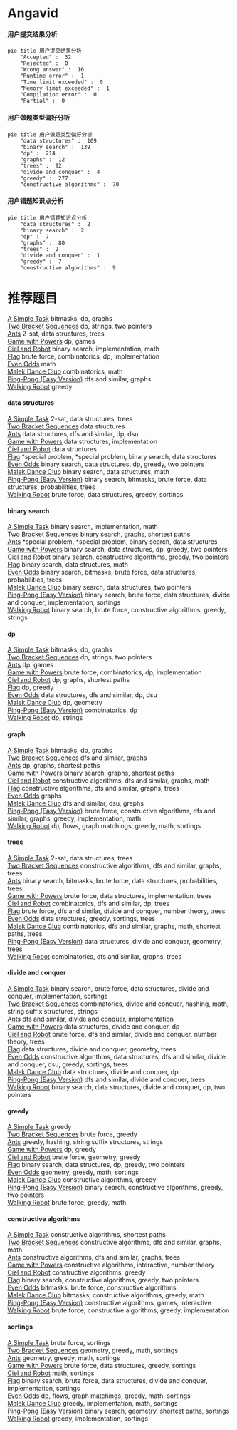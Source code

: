 # Angavid
<!-- tabs:start -->
#### **用户提交结果分析**

```mermaid
pie title 用户提交结果分析
    "Accepted" :  32
    "Rejected" :  0
    "Wrong answer" :  16
    "Runtime error" :  1
    "Time limit exceeded" :  0
    "Memory limit exceeded" :  1
    "Compilation error" :  0
    "Partial" :  0
```
#### **用户做题类型偏好分析**

```mermaid
pie title 用户做题类型偏好分析
    "data structures" :  109
    "binary search" :  139
    "dp" :  214
    "graphs" :  12
    "trees" :  92
    "divide and conquer" :  4
    "greedy" :  277
    "constructive algorithms" :  70
```
#### **用户错题知识点分析**

```mermaid
pie title 用户错题知识点分析
    "data structures" :  2
    "binary search" :  2
    "dp" :  7
    "graphs" :  80
    "trees" :  2
    "divide and conquer" :  1
    "greedy" :  7
    "constructive algorithms" :  9
```
<!-- tabs:end -->
# 推荐题目
[A Simple Task](http://codeforces.com/problemset/problem/11/D)		bitmasks,
                        dp,
                        graphs		  
[Two Bracket Sequences](http://codeforces.com/problemset/problem/1272/F)		dp,
                        strings,
                        two pointers		  
[Ants](https://codeforces.com/contest/318/problem/D)		2-sat,
                        data structures,
                        trees		  
[Game with Powers](http://codeforces.com/problemset/problem/317/D)		dp,
                        games		  
[Ciel and Robot](http://codeforces.com/problemset/problem/321/A)		binary search,
                        implementation,
                        math		  
[Flag](http://codeforces.com/problemset/problem/1181/C)		brute force,
                        combinatorics,
                        dp,
                        implementation		  
[Even Odds](http://codeforces.com/problemset/problem/318/A)		math		  
[Malek Dance Club](http://codeforces.com/problemset/problem/319/A)		combinatorics,
                        math		  
[Ping-Pong (Easy Version)](http://codeforces.com/problemset/problem/320/B)		dfs and similar,
                        graphs		  
[Walking Robot](http://codeforces.com/problemset/problem/1154/D)		greedy		  
<!-- tabs:start -->
#### **data structures**
[A Simple Task](https://codeforces.com/contest/318/problem/D)		2-sat,
                        data structures,
                        trees		  
[Two Bracket Sequences](http://codeforces.com/problemset/problem/1270/H)		data structures		  
[Ants](http://codeforces.com/problemset/problem/292/D)		data structures,
                        dfs and similar,
                        dp,
                        dsu		  
[Game with Powers](http://codeforces.com/problemset/problem/319/B)		data structures,
                        implementation		  
[Ciel and Robot](http://codeforces.com/problemset/problem/319/E)		data structures		  
[Flag](http://codeforces.com/problemset/problem/1488/F)		*special problem,
                        *special problem,
                        binary search,
                        data structures		  
[Even Odds](http://codeforces.com/problemset/problem/1492/C)		binary search,
                        data structures,
                        dp,
                        greedy,
                        two pointers		  
[Malek Dance Club](http://codeforces.com/problemset/problem/1490/G)		binary search,
                        data structures,
                        math		  
[Ping-Pong (Easy Version)](http://codeforces.com/problemset/problem/1479/D)		binary search,
                        bitmasks,
                        brute force,
                        data structures,
                        probabilities,
                        trees		  
[Walking Robot](http://codeforces.com/problemset/problem/1497/A)		brute force,
                        data structures,
                        greedy,
                        sortings		  
#### **binary search**
[A Simple Task](http://codeforces.com/problemset/problem/321/A)		binary search,
                        implementation,
                        math		  
[Two Bracket Sequences](http://codeforces.com/problemset/problem/301/B)		binary search,
                        graphs,
                        shortest paths		  
[Ants](http://codeforces.com/problemset/problem/1488/F)		*special problem,
                        *special problem,
                        binary search,
                        data structures		  
[Game with Powers](http://codeforces.com/problemset/problem/1492/C)		binary search,
                        data structures,
                        dp,
                        greedy,
                        two pointers		  
[Ciel and Robot](http://codeforces.com/problemset/problem/1463/D)		binary search,
                        constructive algorithms,
                        greedy,
                        two pointers		  
[Flag](http://codeforces.com/problemset/problem/1490/G)		binary search,
                        data structures,
                        math		  
[Even Odds](http://codeforces.com/problemset/problem/1479/D)		binary search,
                        bitmasks,
                        brute force,
                        data structures,
                        probabilities,
                        trees		  
[Malek Dance Club](http://codeforces.com/problemset/problem/1436/E)		binary search,
                        data structures,
                        two pointers		  
[Ping-Pong (Easy Version)](http://codeforces.com/problemset/problem/1461/D)		binary search,
                        brute force,
                        data structures,
                        divide and conquer,
                        implementation,
                        sortings		  
[Walking Robot](http://codeforces.com/problemset/problem/1493/C)		binary search,
                        brute force,
                        constructive algorithms,
                        greedy,
                        strings		  
#### **dp**
[A Simple Task](http://codeforces.com/problemset/problem/11/D)		bitmasks,
                        dp,
                        graphs		  
[Two Bracket Sequences](http://codeforces.com/problemset/problem/1272/F)		dp,
                        strings,
                        two pointers		  
[Ants](http://codeforces.com/problemset/problem/317/D)		dp,
                        games		  
[Game with Powers](http://codeforces.com/problemset/problem/1181/C)		brute force,
                        combinatorics,
                        dp,
                        implementation		  
[Ciel and Robot](https://codeforces.com/contest/296/problem/D)		dp,
                        graphs,
                        shortest paths		  
[Flag](http://codeforces.com/problemset/problem/1207/C)		dp,
                        greedy		  
[Even Odds](http://codeforces.com/problemset/problem/292/D)		data structures,
                        dfs and similar,
                        dp,
                        dsu		  
[Malek Dance Club](http://codeforces.com/problemset/problem/319/C)		dp,
                        geometry		  
[Ping-Pong (Easy Version)](http://codeforces.com/problemset/problem/128/C)		combinatorics,
                        dp		  
[Walking Robot](http://codeforces.com/problemset/problem/1303/E)		dp,
                        strings		  
#### **graph**
[A Simple Task](http://codeforces.com/problemset/problem/11/D)		bitmasks,
                        dp,
                        graphs		  
[Two Bracket Sequences](http://codeforces.com/problemset/problem/320/B)		dfs and similar,
                        graphs		  
[Ants](https://codeforces.com/contest/296/problem/D)		dp,
                        graphs,
                        shortest paths		  
[Game with Powers](http://codeforces.com/problemset/problem/301/B)		binary search,
                        graphs,
                        shortest paths		  
[Ciel and Robot](http://codeforces.com/problemset/problem/1270/G)		constructive algorithms,
                        dfs and similar,
                        graphs,
                        math		  
[Flag](http://codeforces.com/problemset/problem/317/C)		constructive algorithms,
                        dfs and similar,
                        graphs,
                        trees		  
[Even Odds](https://codeforces.com/contest/1229/problem/C)		graphs		  
[Malek Dance Club](http://codeforces.com/problemset/problem/1263/D)		dfs and similar,
                        dsu,
                        graphs		  
[Ping-Pong (Easy Version)](http://codeforces.com/problemset/problem/1487/C)		brute force,
                        constructive algorithms,
                        dfs and similar,
                        graphs,
                        greedy,
                        implementation,
                        math		  
[Walking Robot](http://codeforces.com/problemset/problem/1437/C)		dp,
                        flows,
                        graph matchings,
                        greedy,
                        math,
                        sortings		  
#### **trees**
[A Simple Task](https://codeforces.com/contest/318/problem/D)		2-sat,
                        data structures,
                        trees		  
[Two Bracket Sequences](http://codeforces.com/problemset/problem/317/C)		constructive algorithms,
                        dfs and similar,
                        graphs,
                        trees		  
[Ants](http://codeforces.com/problemset/problem/1479/D)		binary search,
                        bitmasks,
                        brute force,
                        data structures,
                        probabilities,
                        trees		  
[Game with Powers](http://codeforces.com/problemset/problem/1511/C)		brute force,
                        data structures,
                        implementation,
                        trees		  
[Ciel and Robot](http://codeforces.com/problemset/problem/1499/F)		combinatorics,
                        dfs and similar,
                        dp,
                        trees		  
[Flag](http://codeforces.com/problemset/problem/1491/E)		brute force,
                        dfs and similar,
                        divide and conquer,
                        number theory,
                        trees		  
[Even Odds](http://codeforces.com/problemset/problem/1466/D)		data structures,
                        greedy,
                        sortings,
                        trees		  
[Malek Dance Club](http://codeforces.com/problemset/problem/1495/D)		combinatorics,
                        dfs and similar,
                        graphs,
                        math,
                        shortest paths,
                        trees		  
[Ping-Pong (Easy Version)](http://codeforces.com/problemset/problem/1303/G)		data structures,
                        divide and conquer,
                        geometry,
                        trees		  
[Walking Robot](http://codeforces.com/problemset/problem/1454/E)		combinatorics,
                        dfs and similar,
                        graphs,
                        trees		  
#### **divide and conquer**
[A Simple Task](http://codeforces.com/problemset/problem/1461/D)		binary search,
                        brute force,
                        data structures,
                        divide and conquer,
                        implementation,
                        sortings		  
[Two Bracket Sequences](http://codeforces.com/problemset/problem/1466/G)		combinatorics,
                        divide and conquer,
                        hashing,
                        math,
                        string suffix structures,
                        strings		  
[Ants](http://codeforces.com/problemset/problem/1490/D)		dfs and similar,
                        divide and conquer,
                        implementation		  
[Game with Powers](https://codeforces.com/contest/1483/problem/C)		data structures,
                        divide and conquer,
                        dp		  
[Ciel and Robot](http://codeforces.com/problemset/problem/1491/E)		brute force,
                        dfs and similar,
                        divide and conquer,
                        number theory,
                        trees		  
[Flag](http://codeforces.com/problemset/problem/1303/G)		data structures,
                        divide and conquer,
                        geometry,
                        trees		  
[Even Odds](http://codeforces.com/problemset/problem/1494/D)		constructive algorithms,
                        data structures,
                        dfs and similar,
                        divide and conquer,
                        dsu,
                        greedy,
                        sortings,
                        trees		  
[Malek Dance Club](http://codeforces.com/problemset/problem/1482/E)		data structures,
                        divide and conquer,
                        dp		  
[Ping-Pong (Easy Version)](http://codeforces.com/problemset/problem/566/C)		dfs and similar,
                        divide and conquer,
                        trees		  
[Walking Robot](http://codeforces.com/problemset/problem/1428/F)		binary search,
                        data structures,
                        divide and conquer,
                        dp,
                        two pointers		  
#### **greedy**
[A Simple Task](http://codeforces.com/problemset/problem/1154/D)		greedy		  
[Two Bracket Sequences](http://codeforces.com/problemset/problem/320/A)		brute force,
                        greedy		  
[Ants](http://codeforces.com/problemset/problem/319/D)		greedy,
                        hashing,
                        string suffix structures,
                        strings		  
[Game with Powers](http://codeforces.com/problemset/problem/1207/C)		dp,
                        greedy		  
[Ciel and Robot](http://codeforces.com/problemset/problem/1450/B)		brute force,
                        geometry,
                        greedy		  
[Flag](http://codeforces.com/problemset/problem/1492/C)		binary search,
                        data structures,
                        dp,
                        greedy,
                        two pointers		  
[Even Odds](https://codeforces.com/contest/1496/problem/C)		geometry,
                        greedy,
                        math,
                        sortings		  
[Malek Dance Club](http://codeforces.com/problemset/problem/1493/A)		constructive algorithms,
                        greedy		  
[Ping-Pong (Easy Version)](http://codeforces.com/problemset/problem/1463/D)		binary search,
                        constructive algorithms,
                        greedy,
                        two pointers		  
[Walking Robot](http://codeforces.com/problemset/problem/1462/C)		brute force,
                        greedy,
                        math		  
#### **constructive algorithms**
[A Simple Task](http://codeforces.com/problemset/problem/317/E)		constructive algorithms,
                        shortest paths		  
[Two Bracket Sequences](http://codeforces.com/problemset/problem/1270/G)		constructive algorithms,
                        dfs and similar,
                        graphs,
                        math		  
[Ants](http://codeforces.com/problemset/problem/317/C)		constructive algorithms,
                        dfs and similar,
                        graphs,
                        trees		  
[Game with Powers](http://codeforces.com/problemset/problem/1355/F)		constructive algorithms,
                        interactive,
                        number theory		  
[Ciel and Robot](http://codeforces.com/problemset/problem/1493/A)		constructive algorithms,
                        greedy		  
[Flag](http://codeforces.com/problemset/problem/1463/D)		binary search,
                        constructive algorithms,
                        greedy,
                        two pointers		  
[Even Odds](https://codeforces.com/contest/1456/problem/B)		bitmasks,
                        brute force,
                        constructive algorithms		  
[Malek Dance Club](http://codeforces.com/problemset/problem/1492/D)		bitmasks,
                        constructive algorithms,
                        greedy,
                        math		  
[Ping-Pong (Easy Version)](https://codeforces.com/contest/1504/problem/D)		constructive algorithms,
                        games,
                        interactive		  
[Walking Robot](https://codeforces.com/contest/1483/problem/A)		brute force,
                        constructive algorithms,
                        greedy,
                        implementation		  
#### **sortings**
[A Simple Task](http://codeforces.com/problemset/problem/1269/B)		brute force,
                        sortings		  
[Two Bracket Sequences](https://codeforces.com/contest/1496/problem/C)		geometry,
                        greedy,
                        math,
                        sortings		  
[Ants](http://codeforces.com/problemset/problem/1495/A)		geometry,
                        greedy,
                        math,
                        sortings		  
[Game with Powers](http://codeforces.com/problemset/problem/1497/A)		brute force,
                        data structures,
                        greedy,
                        sortings		  
[Ciel and Robot](http://codeforces.com/problemset/problem/1427/A)		math,
                        sortings		  
[Flag](http://codeforces.com/problemset/problem/1461/D)		binary search,
                        brute force,
                        data structures,
                        divide and conquer,
                        implementation,
                        sortings		  
[Even Odds](http://codeforces.com/problemset/problem/1437/C)		dp,
                        flows,
                        graph matchings,
                        greedy,
                        math,
                        sortings		  
[Malek Dance Club](http://codeforces.com/problemset/problem/1473/A)		greedy,
                        implementation,
                        math,
                        sortings		  
[Ping-Pong (Easy Version)](http://codeforces.com/problemset/problem/1486/B)		binary search,
                        geometry,
                        shortest paths,
                        sortings		  
[Walking Robot](http://codeforces.com/problemset/problem/1480/B)		greedy,
                        implementation,
                        sortings		  
<!-- tabs:end -->
